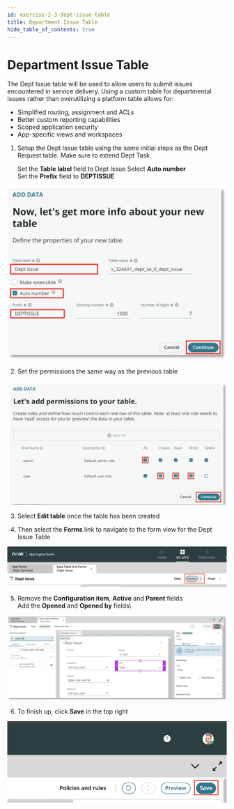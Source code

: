 ```yaml
---
id: exercise-2-3-dept-issue-table
title: Department Issue Table
hide_table_of_contents: true
---
```


# Department Issue Table

The Dept Issue table will be used to allow users to submit issues encountered in service delivery. Using a custom table for departmental issues rather than overutilizing a platform table allows for:

- Simplified routing, assignment and ACLs
- Better custom reporting capabilities
- Scoped application security
- App-specific views and workspaces

1. Setup the Dept Issue table using the same initial steps as the Dept Request table. Make sure to extend Dept Task

    Set the **Table label** field to Dept Issue Select **Auto number**\
    Set the **Prefix** field to **DEPTISSUE**

![Issue Table Image 1](images/iss_1.png)

2. Set the permissions the same way as the previous table

![Issue Table Image 2](images/base_8.png)

3. Select **Edit table** once the table has been created


4. Then select the **Forms** link to navigate to the form view for the Dept Issue Table

![](images/2023-03-29-14-03-42.png)

5. Remove the **Configuration item**, **Active** and **Parent** fields\
    Add the **Opened** and **Opened by** fields\

![Issue Table Image 4](images/iss_3.png)

6. To finish up, click **Save** in the top right

![](images/2023-03-29-14-01-01.png)



